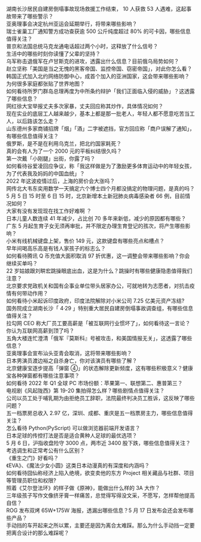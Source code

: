 湖南长沙居民自建房倒塌事故现场救援工作结束， 10 人获救 53 人遇难，这起事故带来了哪些警示？  
亚奥理事会决定杭州亚运会延期举行，将带来哪些影响？  
瑞士雀巢工厂通知警方成功查获逾 500 公斤纯度超过 80% 的可卡因，哪些信息值得关注？  
普京和法国总统马克龙通电话超过两个小时，这释放了什么信号？  
生活中的哪些时刻你读懂了父辈的坚持？  
乌军称击退俄军在卢甘斯克的进攻，透露出什么信息？目前俄乌局势如何？  
赵立坚称「美国是当之无愧的黑客帝国、监控帝国、窃密帝国」，对此你怎么看？  
韩国正式加入北约网络防御中心，成首个加入的亚洲国家，这会带来哪些影响？  
为何很多家庭都张贴了世界地图？  
如何看待所罗门群岛总理再度为中所条约辩护「我们正面临入侵的威胁」？这透露了哪些信息？  
网红徐大宝举报丈夫多次家暴，丈夫回应称其炒作，具体情况如何？  
现在实业的底层工人越来越少，基本上都是那一批老人，年轻人都不愿意吃苦当工人，以后路该怎么走？  
山东德州多家商铺招牌「烟」「酒」二字被遮挡，官方回应称「商户误解了通知」，有哪些信息值得关注？  
俄罗斯，是不是在利用乌克兰，把北约国家耗死？  
真的会有人为了一个 2000 元的平板纠结很久吗？  
第一次戴「小刚腿」出街，你露了吗？  
如何看待谷爱凌回应争议，称「我这样做是为了激励更多体育运动中的年轻女孩，为了代表我及妈妈的中国血统」？  
2022 年这波疫情过后，上海的房价会大涨吗？  
网传北大韦东奕用数学一天搞定六个博士四个月都没搞定的物理问题，是真的吗？  
5 月 5 日 15 时至 6 日 15 时，北京新增本土新冠肺炎病毒感染者 66 例，目前情况如何？  
大家有没有发现现在找工作好难啊 ？  
日本儿童人数连续 41 年减少，占比创 70 多年来新低，减少的原因都有哪些？  
广东 5 月起生育子女无须再审批，并不限定办理生育登记的孩次，将产生哪些影响？  
小米有线机械键盘上架，售价 149 元，这款键盘有哪些亮点和槽点？  
早年间喝高乐高是有钱人家孩子的标志么？  
如何看待腾讯 Q 币充值大面积取消 97 折优惠，这一调整会带来哪些影响？你会继续买单吗？  
22 岁姑娘跟刘畊宏跳操眼底出血，这是为什么？跳操时有哪些健康隐患值得我们注意？  
北京要求党政机关和国有企事业单位带头居家办公，可就地转为志愿者，对抗击疫情有何带动作用？  
如何看待小米起诉印度政府，印度法院解除对小米公司 7.25 亿美元资产冻结?  
国务院成立湖南长沙「 4·29 」特别重大居民自建房倒塌事故调查组，有哪些信息值得关注？  
拉勾网 CEO 称大厂员工要高薪是「被互联网行业惯坏了」，如何看待这一言论？你认为互联网高薪到顶了吗？  
五角大楼连忙澄清「俄军『莫斯科』号被攻击，和美国情报无关」，这透露了哪些信息？  
亚奥理事会宣布汕头亚青会取消，这将带来哪些影响？  
日本男演员渡边裕之自杀身亡，你对该演员有哪些了解？  
北京健康宝逐步提高「弹窗 ④」的状态解除更新频度，这有哪些积极意义？健康宝各种弹窗都有哪些注意事项？  
如何看待 2022 年 Q1 全球 PC 市场份额：苹果第一、联想第二、惠普第三？  
电视剧《风起陇西》第 19-20 集拍得怎么样？哪些剧情点值得关注？  
公司以员工处于哺乳期为由拒绝员工辞职，法院最终判决员工胜诉，这反映了哪些问题？  
五一档票房总收入 2.97 亿，深圳、成都、重庆是五一档票房主力，哪些信息值得关注？  
怎么看待 Python(PyScript) 可以做浏览器前端开发语言？  
日本足球的传控打法是否是适合黄种人足球的最优选项？  
5 月 6 日，沪指收盘险守 3000 点，两市近 3400 股下跌，哪些信息值得关注？  
考选调生和正常考公有什么区别？  
《重生之门》好看吗？  
《EVA》、《魔法少女小圆》这类日本动漫真的有深度和内涵吗？  
如何看待囧仙称经济上陷入绝境，欲变卖他的东方 Project 相关藏品与社群、项目等管理员职位和权限?  
照着《艾尔登法环》的样子做《原神》，能做出什么样的 3A 大作？  
三年级孩子写作文像挤牙膏一样痛苦，总觉得写得没文采，不愿写，怎样帮他提高自信？  
ROG 发布双烤 65W+175W 海报，透漏出哪些信息？5 月 17 日发布会还会发布哪些产品？  
手动挡的车开起来之所以累，主要还是因为离合太难踩。那么为什么手动挡一定要把离合设计的那么难踩呢？  
